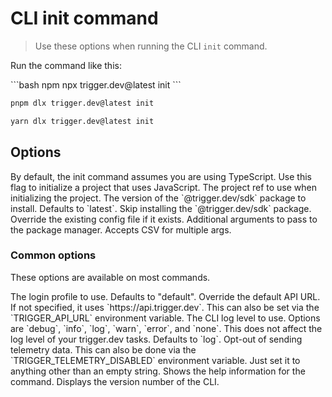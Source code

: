 # CLI init command

> Use these options when running the CLI `init` command.

Run the command like this:

<CodeGroup>
  ```bash npm
  npx trigger.dev@latest init
  ```

  ```bash pnpm
  pnpm dlx trigger.dev@latest init
  ```

  ```bash yarn
  yarn dlx trigger.dev@latest init
  ```
</CodeGroup>

## Options

<ParamField body="Javascript" type="--javascript">
  By default, the init command assumes you are using TypeScript. Use this flag to initialize a
  project that uses JavaScript.
</ParamField>

<ParamField body="Project ref" type="--project-ref | -p">
  The project ref to use when initializing the project.
</ParamField>

<ParamField body="Package tag" type="--tag | -t">
  The version of the `@trigger.dev/sdk` package to install. Defaults to `latest`.
</ParamField>

<ParamField body="Skip package install" type="--skip-package-install">
  Skip installing the `@trigger.dev/sdk` package.
</ParamField>

<ParamField body="Override config" type="--override-config">
  Override the existing config file if it exists.
</ParamField>

<ParamField body="Package arguments" type="--pkg-args">
  Additional arguments to pass to the package manager. Accepts CSV for multiple args.
</ParamField>

### Common options

These options are available on most commands.

<ParamField body="Login profile" type="--profile">
  The login profile to use. Defaults to "default".
</ParamField>

<ParamField body="API URL" type="--api-url | -a">
  Override the default API URL. If not specified, it uses `https://api.trigger.dev`. This can also be set via the `TRIGGER_API_URL` environment variable.
</ParamField>

<ParamField body="Log level" type="--log-level | -l">
  The CLI log level to use. Options are `debug`, `info`, `log`, `warn`, `error`, and `none`. This does not affect the log level of your trigger.dev tasks. Defaults to `log`.
</ParamField>

<ParamField body="Skip telemetry" type="--skip-telemetry">
  Opt-out of sending telemetry data. This can also be done via the `TRIGGER_TELEMETRY_DISABLED` environment variable. Just set it to anything other than an empty string.
</ParamField>

<ParamField body="Help" type="--help | -h">
  Shows the help information for the command.
</ParamField>

<ParamField body="Version" type="--version | -v">
  Displays the version number of the CLI.
</ParamField>
